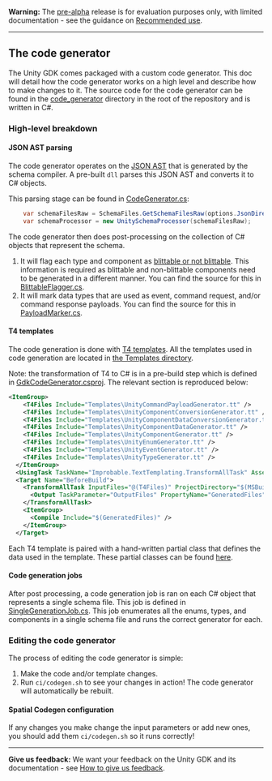 **Warning:** The [pre-alpha](https://docs.improbable.io/reference/latest/shared/release-policy#maturity-stages) release is for evaluation purposes only, with limited documentation - see the guidance on [Recommended use](../../README.md#recommended-use).

-----


## The code generator

The Unity GDK comes packaged with a custom code generator. This doc will detail how the code generator works on a high level and describe how to make changes to it. The source code for the code generator can be found in the [code_generator](../../code_generator) directory in the root of the repository and is written in C#.

### High-level breakdown

#### JSON AST parsing

The code generator operates on the [JSON AST](https://docs.improbable.io/reference/latest/shared/schema/custom-codegen#abstract-syntax-tree-format) that is generated by the schema compiler. A pre-built `dll` parses this JSON AST and converts it to C# objects.

This parsing stage can be found in [CodeGenerator.cs](../../code_generator/src/CodeGenerator.cs):

```csharp
    var schemaFilesRaw = SchemaFiles.GetSchemaFilesRaw(options.JsonDirectory, fileSystem).ToList();
    var schemaProcessor = new UnitySchemaProcessor(schemaFilesRaw);
```

The code generator then does post-processing on the collection of C# objects that represent the schema.

1. It will flag each type and component as [blittable or not blittable](https://docs.microsoft.com/en-us/dotnet/framework/interop/blittable-and-non-blittable-types). This information is required as blittable and non-blittable components need to be generated in a different manner. You can find the source for this in [BlittableFlagger.cs](../../code_generator/src/Generation/SchemaProcessing/BlittableFlagger.cs).
2. It will mark data types that are used as event, command request, and/or command response payloads. You can find the source for this in [PayloadMarker.cs](../../code_generator/src/Generation/SchemaProcessing/PayloadMarker.cs).

#### T4 templates

The code generation is done with [T4 templates](https://msdn.microsoft.com/en-us/library/bb126445.aspx). All the templates used in code generation are located in [the Templates directory](../../code_generator/Templates/).

Note: the transformation of T4 to C# is in a pre-build step which is defined in [GdkCodeGenerator.csproj](../../code_generator/GdkCodeGenerator.csproj). The relevant section is reproduced below:

```xml
<ItemGroup>
    <T4Files Include="Templates\UnityCommandPayloadGenerator.tt" />
    <T4Files Include="Templates\UnityComponentConversionGenerator.tt" />
    <T4Files Include="Templates\UnityComponentDataConversionGenerator.tt" />
    <T4Files Include="Templates\UnityComponentDataGenerator.tt" />
    <T4Files Include="Templates\UnityComponentGenerator.tt" />
    <T4Files Include="Templates\UnityEnumGenerator.tt" />
    <T4Files Include="Templates\UnityEventGenerator.tt" />
    <T4Files Include="Templates\UnityTypeGenerator.tt" />
  </ItemGroup>
  <UsingTask TaskName="Improbable.TextTemplating.TransformAllTask" AssemblyFile="$(SolutionDir)dependencies\Improbable.TextTemplating.dll" />
  <Target Name="BeforeBuild">
    <TransformAllTask InputFiles="@(T4Files)" ProjectDirectory="$(MSBuildProjectDirectory)" Imports="Improbable.CodeGeneration.Jobs" ClassNameSpace="Improbable.Gdk.CodeGenerator">
      <Output TaskParameter="OutputFiles" PropertyName="GeneratedFiles" />
    </TransformAllTask>
    <ItemGroup>
      <Compile Include="$(GeneratedFiles)" />
    </ItemGroup>
  </Target>
  ```

Each T4 template is paired with a hand-written partial class that defines the data used in the template. These partial classes can be found [here](../../code_generator/src/Generation/Generators/Parts/).


#### Code generation jobs

After post processing, a code generation job is ran on each C# object that represents a single schema file. This job is defined in [SingleGenerationJob.cs](../../code_generator/src/Generation/SingleGenerationJob.cs). This job enumerates all the enums, types, and components in a single schema file and runs the correct generator for each.


### Editing the code generator

The process of editing the code generator is simple:

1. Make the code and/or template changes.
2. Run `ci/codegen.sh` to see your changes in action! The code generator will automatically be rebuilt.


#### Spatial Codegen configuration

If any changes you make change the input parameters or add new ones, you should add them `ci/codegen.sh` so it runs correctly!

----
**Give us feedback:** We want your feedback on the Unity GDK and its documentation  - see [How to give us feedback](../../README.md#give-us-feedback).
